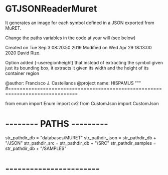 # GTJSONReaderMuret

It generates an image for each symbol defined in a JSON exported from MuRET. 

Change the paths variables in the code at your will (see below)

Created on Tue Sep  3 08:20:50 2019
Modified on Wed Apr 29 18:13:00 2020 David Rizo. 
  
  Option added (-useregionheight) 
  that instead of extracting the symbol given just its bounding box, it extracts it given its width
  and the height of its container region 

@author: Francisco J. Castellanos
@project name: HISPAMUS
"""
#==============================================================================

from enum import Enum
import cv2
from CustomJson import CustomJson
        
# -------- PATHS ---------
str_pathdir_db = "databases/MURET"
str_pathdir_json = str_pathdir_db + "/JSON"
str_pathdir_src = str_pathdir_db + "/SRC"
str_pathdir_samples = str_pathdir_db + "/SAMPLES"
# -----------------------
